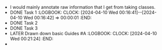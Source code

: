 - I would mainly annotate raw information that I get from taking classes.
- DONE Task 1
  :LOGBOOK:
  CLOCK: [2024-04-10 Wed 00:16:41]--[2024-04-10 Wed 00:16:42] =>  00:00:01
  :END:
- DONE Task 2
- DONE Task 3
- LATER Drawn down basic Guides #A
  :LOGBOOK:
  CLOCK: [2024-04-10 Wed 00:21:24]
  :END:
-